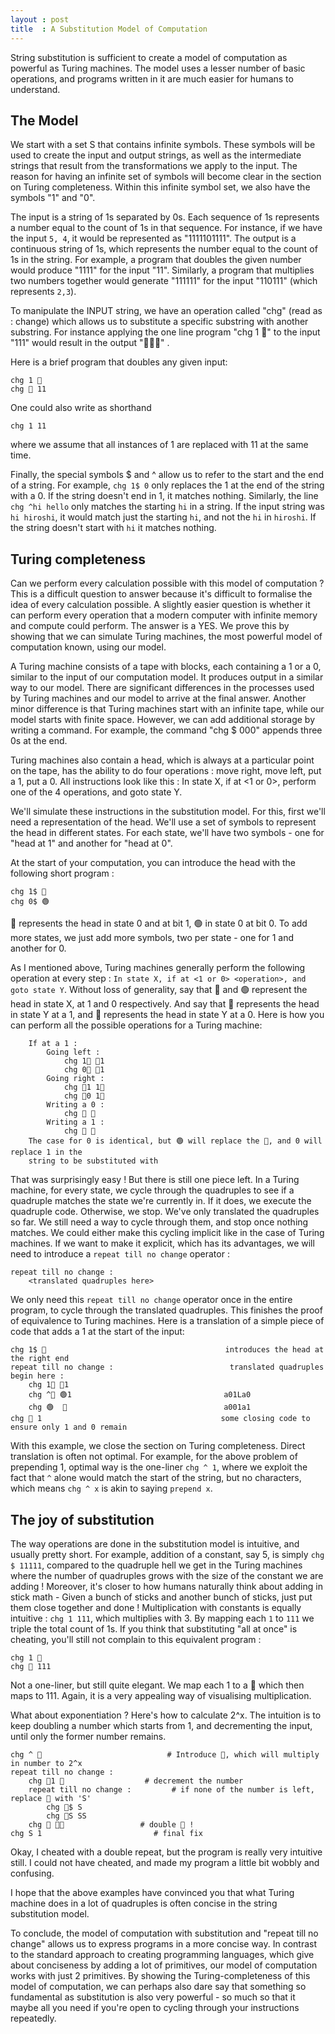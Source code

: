 ```yaml
---
layout : post
title  : A Substitution Model of Computation
---
```

String substitution is sufficient to create a model of computation as powerful as Turing machines. The model uses a lesser number of basic operations, and programs written in it are much easier for humans to understand. 

## The Model
We start with a set S that contains infinite symbols. These symbols will be used to create the input and output strings, as well as the intermediate strings that result from the transformations we apply to the input. The reason for having an infinite set of symbols will become clear in the section on Turing completeness. Within this infinite symbol set, we also have the symbols "1" and "0". 

The input is a string of 1s separated by 0s. Each sequence of 1s represents a number equal to the count of 1s in that sequence. For instance, if we have the input `5, 4`, it would be represented as "1111101111". The output is a continuous string of 1s, which represents the number equal to the count of 1s in the string. 
For example, a program that doubles the given number would produce "1111" for the input "11". Similarly, a program that multiplies two numbers together would generate "111111" for the input "110111" (which represents `2,3`).

To manipulate the INPUT string, we have an operation called "chg" (read as : change) which allows us to substitute a specific substring with another substring. For instance applying the one line program "chg 1 🔵" to the input "111" would result in the output "🔵🔵🔵" . 

Here is a brief program that doubles any given input:
```
chg 1 🔵
chg 🔵 11
```

One could also write as shorthand
```
chg 1 11
```
where we assume that all instances of 1 are replaced with 11 at the same time. 
 
Finally, the special symbols $\$$ and $\^$ allow us to refer to the start and the end of a string. For example, `chg 1$ 0` only replaces the 1 at the end of the string with a 0. If the string doesn't end in 1, it matches nothing. Similarly, the line `chg ^hi hello` only matches the starting `hi` in a string. If the input string was `hi hiroshi`, it would match just the starting `hi`, and not the `hi` in `hiroshi`. If the string doesn't start with `hi` it matches nothing. 

## Turing completeness
Can we perform every calculation possible with this model of computation ? This is a difficult question to answer because it's difficult to formalise the idea of every calculation possible. A slightly easier question is whether it can perform every operation that a modern computer with infinite memory and compute could perform. The answer is a YES. We prove this by showing that we can simulate Turing machines, the most powerful model of computation known, using our model. 

A Turing machine consists of a tape with blocks, each containing a 1 or a 0, similar to the input of our computation model. It produces output in a similar way to our model. There are significant differences in the processes used by Turing machines and our model to arrive at the final answer. Another minor difference is that Turing machines start with an infinite tape, while our model starts with finite space. However, we can add additional storage by writing a command. For example, the command "chg $ 000" appends three 0s at the end.

Turing machines also contain a head, which is always at a particular point on the tape, has the ability to do four operations : move right, move left, put a 1, put a 0. All instructions look like this : 
In state X, if at <1 or 0>, perform one of the 4 operations, and goto state Y. 

We'll simulate these instructions in the substitution model. For this, first we'll need a representation of the head. We'll use a set of symbols to represent the head in different states. For each state, we'll have two symbols - one for "head at 1" and another for "head at 0". 

At the start of your computation, you can introduce the head with the following short program :
```
chg 1$ 🔵
chg 0$ 🟢
```
🔵 represents the head in state 0 and at bit 1, 🟢 in state 0 at bit 0. To add more states, we just add more symbols, two per state - one for 1 and another for 0.

As I mentioned above, Turing machines generally perform the following operation at every step : 
`In state X, if at <1 or 0> <operation>, and goto state Y`. Without loss of generality, say that 🔵 and 🟢 represent the head in state X, at 1 and 0 respectively. And say that 🔴 represents the head in state Y at a 1, and 🔶 represents the head in state Y at a 0. 
Here is how you can perform all the possible operations for a Turing machine: 
```
    If at a 1 : 
        Going left : 
            chg 1🔵 🔴1
            chg 0🔵 🔶1
        Going right :
            chg 🔵1 1🔴
            chg 🔵0 1🔶
        Writing a 0 : 
            chg 🔵 🔶
        Writing a 1 :
            chg 🔵 🔴
    The case for 0 is identical, but 🟢 will replace the 🔵, and 0 will replace 1 in the
    string to be substituted with
```

That was surprisingly easy ! But there is still one piece left. In a Turing machine, for every state, we cycle through the quadruples to see if a quadruple matches the state we're currently in. If it does, we execute the quadruple code. Otherwise, we stop. We've only translated the quadruples so far. We still need a way to cycle through them, and stop once nothing matches. We could either make this cycling implicit like in the case of Turing machines. If we want to make it explicit, which has its advantages, we will need to introduce a `repeat till no change` operator : 
```
repeat till no change : 
    <translated quadruples here>
```
We only need this `repeat till no change` operator once in the entire program, to cycle through the translated quadruples. This finishes the proof of equivalence to Turing machines. Here is a translation of a simple piece of code that adds a 1 at the start of the input:
```
chg 1$ 🔵                                        introduces the head at the right end
repeat till no change :                          translated quadruples begin here :
    chg 1🔵 🔵1
    chg ^🔵 🟢1                                  a01La0
    chg 🟢  🔴                                   a001a1
chg 🔴 1                                        some closing code to ensure only 1 and 0 remain
```
With this example, we close the section on Turing completeness. Direct translation is often not optimal. For example, for the above problem of prepending 1, optimal way is the one-liner `chg ^ 1`, where we exploit the fact that `^` alone would match the start of the string, but no characters, which means `chg ^ x` is akin to saying `prepend x`.

## The joy of substitution

The way operations are done in the substitution model is intuitive, and usually pretty short. For example, addition of a constant, say 5, is simply `chg $ 11111`, compared to the quadruple hell we get in the Turing machines where the number of quadruples grows with the size of the constant we are adding ! Moreover, it's closer to how humans naturally think about adding in stick math - Given a bunch of sticks and another bunch of sticks, just put them close together and done !
Multiplication with constants is equally intuitive : 
`chg 1 111`, which multiplies with 3. By mapping each `1` to `111` we triple the total count of 1s. If you think that substituting "all at once" is cheating, you'll still not complain to this equivalent program : 
```
chg 1 🔴
chg 🔴 111
```
Not a one-liner, but still quite elegant. We map each 1 to a 🔴 which then maps to 111. Again, it is a very appealing way of visualising multiplication. 

What about exponentiation ? Here's how to calculate 2^x. The intuition is to keep doubling a number which starts from 1, and decrementing the input, until only the former number remains. 
```
chg ^ 🔴                            # Introduce 🔴, which will multiply in number to 2^x
repeat till no change : 
    chg 🔴1 🔴                  # decrement the number
    repeat till no change :         # if none of the number is left, replace 🔴 with 'S'
        chg 🔴$ S
        chg 🔴S SS
    chg 🔴 🔴🔴                 # double 🔴 !
chg S 1                         # final fix
```
Okay, I cheated with a double repeat, but the program is really very intuitive still. I could not have cheated, and made my program a little bit wobbly and confusing.

I hope that the above examples have convinced you that what Turing machine does in a lot of quadruples is often concise in the string substitution model. 

To conclude, the model of computation with substitution and "repeat till no change" allows us to
express programs in a more concise way. In contrast to the standard approach to creating programming languages, which give about conciseness by adding a lot of primitives, our model of computation works with just 2 primitives. By showing the Turing-completeness of this model of computation, we can perhaps also dare say that something so fundamental as substitution is also very powerful - so much so that it maybe all you need if you're open to cycling through your instructions repeatedly. 